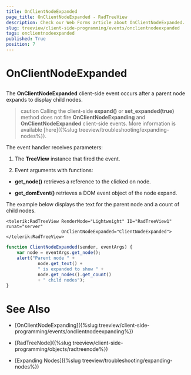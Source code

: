 ```yaml
---
title: OnClientNodeExpanded
page_title: OnClientNodeExpanded - RadTreeView
description: Check our Web Forms article about OnClientNodeExpanded.
slug: treeview/client-side-programming/events/onclientnodeexpanded
tags: onclientnodeexpanded
published: True
position: 7
---
```


# OnClientNodeExpanded



## 

The **OnClientNodeExpanded** client-side event occurs after a parent node expands to display child nodes.

>caution Calling the client-side **expand()** or **set_expanded(true)** method does not fire **OnClientNodeExpanding** and **OnClientNodeExpanded** client-side events. More information is available [here]({%slug treeview/troubleshooting/expanding-nodes%}).
>


The event handler receives parameters:

1. The **TreeView** instance that fired the event.

1. Event arguments with functions:

* **get_node()** retrieves a reference to the clicked on node.

* **get_domEvent()** retrieves a DOM event object of the node expand.

The example below displays the text for the parent node and a count of child nodes.

````ASPNET
<telerik:RadTreeView RenderMode="Lightweight" ID="RadTreeView1" runat="server" 
                     OnClientNodeExpanded="ClientNodeExpanded">
</telerik:RadTreeView>
````
````JavaScript
function ClientNodeExpanded(sender, eventArgs) {
	var node = eventArgs.get_node();
	alert("Parent node " +
			node.get_text() +
			" is expanded to show " +
			node.get_nodes().get_count()
			+ " child nodes");
}
````



# See Also

 * [OnClientNodeExpanding]({%slug treeview/client-side-programming/events/onclientnodeexpanding%})

 * [RadTreeNode]({%slug treeview/client-side-programming/objects/radtreenode%})

 * [Expanding Nodes]({%slug treeview/troubleshooting/expanding-nodes%})
